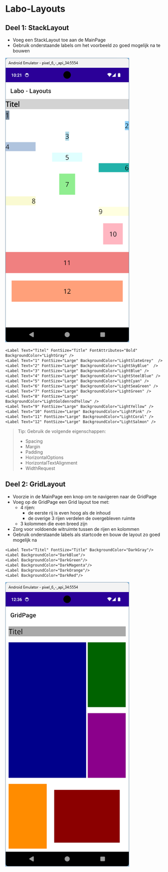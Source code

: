 # Labo-Layouts

## Deel 1: StackLayout
- Voeg een StackLayout toe aan de MainPage
- Gebruik onderstaande labels om het voorbeeld zo goed mogelijk na te bouwen

![screenshot](assets/stackpanel.png)

```
<Label Text="Titel" FontSize="Title" FontAttributes="Bold" BackgroundColor="LightGray" />
<Label Text="1" FontSize="Large" BackgroundColor="LightSlateGrey"  />
<Label Text="2" FontSize="Large" BackgroundColor="LightSkyBlue"  />
<Label Text="3" FontSize="Large" BackgroundColor="LightBlue" />
<Label Text="4" FontSize="Large" BackgroundColor="LightSteelBlue" />
<Label Text="5" FontSize="Large" BackgroundColor="LightCyan" />
<Label Text="6" FontSize="Large" BackgroundColor="LightSeaGreen" />
<Label Text="7" FontSize="Large" BackgroundColor="LightGreen" />
<Label Text="8" FontSize="Large" BackgroundColor="LightGoldenrodYellow" />
<Label Text="9" FontSize="Large" BackgroundColor="LightYellow" />
<Label Text="10" FontSize="Large" BackgroundColor="LightPink" />
<Label Text="11" FontSize="Large" BackgroundColor="LightCoral" />
<Label Text="12" FontSize="Large" BackgroundColor="LightSalmon" />
```
> Tip: Gebruik de volgende eigenschappen:
>	- Spacing 
>	- Margin 
>	- Padding
>	- HorizontalOptions
>	- HorizontalTextAlignment
>	- WidthRequest

## Deel 2: GridLayout
- Voorzie in de MainPage een knop om te navigeren naar de GridPage
- Voeg op de GridPage een Grid layout toe met:
	- 4 rijen:
		- de eerste rij is even hoog als de inhoud
		- de overige 3 rijen verdelen de overgebleven ruimte
	- 3 kolommen die even breed zijn
- Zorg voor voldoende witruimte tussen de rijen en kolommen
- Gebruik onderstaande labels als startcode en bouw de layout zo goed mogelijk na
```
<Label Text="Titel" FontSize="Title" BackgroundColor="DarkGray"/>
<Label BackgroundColor="DarkBlue"/>
<Label BackgroundColor="DarkGreen"/>
<Label BackgroundColor="DarkMagenta"/>
<Label BackgroundColor="DarkOrange"/>
<Label BackgroundColor="DarkRed"/>
```

![screenshot](assets/grid.png)